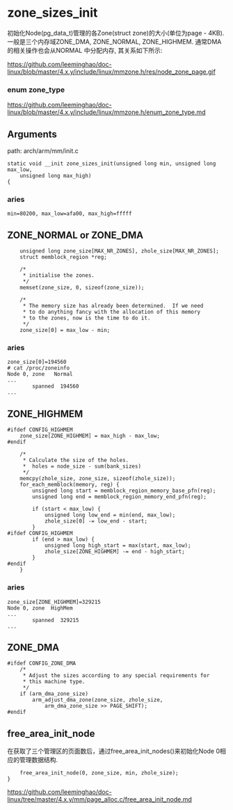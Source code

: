 zone_sizes_init
========================================

初始化Node(pg_data_t)管理的各Zone(struct zone)的大小(单位为page - 4KB).
一般是三个内存域ZONE_DMA, ZONE_NORMAL, ZONE_HIGHMEM. 通常DMA的相关操作也会从NORMAL
中分配内存, 其关系如下所示:

https://github.com/leeminghao/doc-linux/blob/master/4.x.y/include/linux/mmzone.h/res/node_zone_page.gif

### enum zone_type

https://github.com/leeminghao/doc-linux/blob/master/4.x.y/include/linux/mmzone.h/enum_zone_type.md

Arguments
----------------------------------------

path: arch/arm/mm/init.c
```
static void __init zone_sizes_init(unsigned long min, unsigned long max_low,
    unsigned long max_high)
{
```

### aries

```
min=80200, max_low=afa00, max_high=fffff
```

ZONE_NORMAL or ZONE_DMA
----------------------------------------

```
    unsigned long zone_size[MAX_NR_ZONES], zhole_size[MAX_NR_ZONES];
    struct memblock_region *reg;

    /*
     * initialise the zones.
     */
    memset(zone_size, 0, sizeof(zone_size));

    /*
     * The memory size has already been determined.  If we need
     * to do anything fancy with the allocation of this memory
     * to the zones, now is the time to do it.
     */
    zone_size[0] = max_low - min;
```

### aries

```
zone_size[0]=194560
# cat /proc/zoneinfo
Node 0, zone   Normal
...
        spanned  194560
...
```

ZONE_HIGHMEM
----------------------------------------

```
#ifdef CONFIG_HIGHMEM
    zone_size[ZONE_HIGHMEM] = max_high - max_low;
#endif

    /*
     * Calculate the size of the holes.
     *  holes = node_size - sum(bank_sizes)
     */
    memcpy(zhole_size, zone_size, sizeof(zhole_size));
    for_each_memblock(memory, reg) {
        unsigned long start = memblock_region_memory_base_pfn(reg);
        unsigned long end = memblock_region_memory_end_pfn(reg);

        if (start < max_low) {
            unsigned long low_end = min(end, max_low);
            zhole_size[0] -= low_end - start;
        }
#ifdef CONFIG_HIGHMEM
        if (end > max_low) {
            unsigned long high_start = max(start, max_low);
            zhole_size[ZONE_HIGHMEM] -= end - high_start;
        }
#endif
    }
```

### aries

```
zone_size[ZONE_HIGHMEM]=329215
Node 0, zone  HighMem
...
        spanned  329215
...
```

ZONE_DMA
----------------------------------------

```
#ifdef CONFIG_ZONE_DMA
    /*
     * Adjust the sizes according to any special requirements for
     * this machine type.
     */
    if (arm_dma_zone_size)
        arm_adjust_dma_zone(zone_size, zhole_size,
            arm_dma_zone_size >> PAGE_SHIFT);
#endif
```

free_area_init_node
--------------------------------------

在获取了三个管理区的页面数后，通过free_area_init_nodes()来初始化Node 0相应的管理数据结构.

```
    free_area_init_node(0, zone_size, min, zhole_size);
}
```

https://github.com/leeminghao/doc-linux/tree/master/4.x.y/mm/page_alloc.c/free_area_init_node.md
